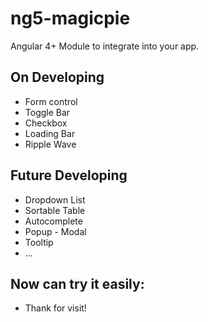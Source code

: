 # ng5-magicpie
Angular 4+ Module to integrate into your app.

## On Developing

- Form control
- Toggle Bar
- Checkbox
- Loading Bar
- Ripple Wave

## Future Developing

- Dropdown List
- Sortable Table
- Autocomplete
- Popup - Modal
- Tooltip
- ...

## Now can try it easily:

- Thank for visit!
